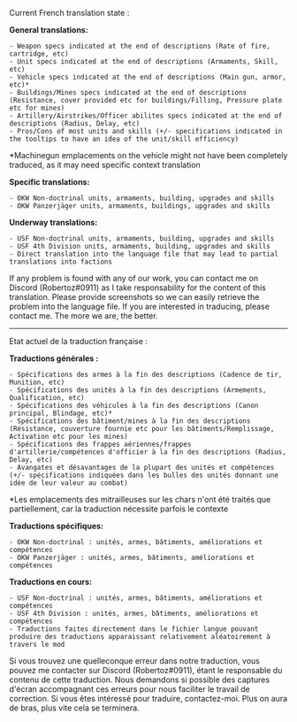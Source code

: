 Current French translation state :

**General translations:**

	- Weapon specs indicated at the end of descriptions (Rate of fire, cartridge, etc)
	- Unit specs indicated at the end of descriptions (Armaments, Skill, etc)
	- Vehicle specs indicated at the end of descriptions (Main gun, armor, etc)*
	- Buildings/Mines specs indicated at the end of descriptions (Resistance, cover provided etc for buildings/Filling, Pressure plate etc for mines)
	- Artillery/Airstrikes/Officer abilites specs indicated at the end of descriptions (Radius, Delay, etc)
	- Pros/Cons of most units and skills (+/- specifications indicated in the tooltips to have an idea of the unit/skill efficiency)

*Machinegun emplacements on the vehicle might not have been completely traduced, as it may need specific context translation

**Specific translations:**

	- OKW Non-doctrinal units, armaments, building, upgrades and skills
	- OKW Panzerjäger units, armaments, buildings, upgrades and skills

**Underway translations:**

	- USF Non-doctrinal units, armaments, building, upgrades and skills
	- USF 4th Division units, armaments, building, upgrades and skills
	- Direct translation into the language file that may lead to partial translations into factions


If any problem is found with any of our work, you can contact me on Discord (Robertoz#0911) as I take responsability for the content of this translation.
Please provide screenshots so we can easily retrieve the problem into the language file.
If you are interested in traducing, please contact me. The more we are, the better.


---

Etat actuel de la traduction française :

**Traductions générales :**

	- Spécifications des armes à la fin des descriptions (Cadence de tir, Munition, etc)
	- Spécifications des unités à la fin des descriptions (Armements, Qualification, etc)
	- Spécifications des véhicules à la fin des descriptions (Canon principal, Blindage, etc)*
	- Spécifications des bâtiment/mines à la fin des descriptions (Résistance, couverture fournie etc pour les bâtiments/Remplissage, Activation etc pour les mines)
	- Spécifications des frappes aériennes/frappes d'artillerie/compétences d'officier à la fin des descriptions (Radius, Delay, etc)
	- Avangates et désavantages de la plupart des unités et compétences (+/- spécifications indiquées dans les bulles des unités donnant une idée de leur valeur au combat)

*Les emplacements des mitrailleuses sur les chars n'ont été traités que partiellement, car la traduction nécessite parfois le contexte

**Traductions spécifiques:**

	- OKW Non-doctrinal : unités, armes, bâtiments, améliorations et compétences
	- OKW Panzerjäger : unités, armes, bâtiments, améliorations et compétences

**Traductions en cours:**

	- USF Non-doctrinal : unités, armes, bâtiments, améliorations et compétences
	- USF 4th Division : unités, armes, bâtiments, améliorations et compétences
	- Traductions faites directement dans le fichier langue pouvant produire des traductions apparaissant relativement aléatoirement à travers le mod


Si vous trouvez une quelleconque erreur dans notre traduction, vous pouvez me contacter sur Discord (Robertoz#0911), étant le responsable du contenu de cette traduction.
Nous demandons si possible des captures d'écran accompagnant ces erreurs pour nous faciliter le travail de correction.
Si vous êtes intéressé pour traduire, contactez-moi. Plus on aura de bras, plus vite cela se terminera.
